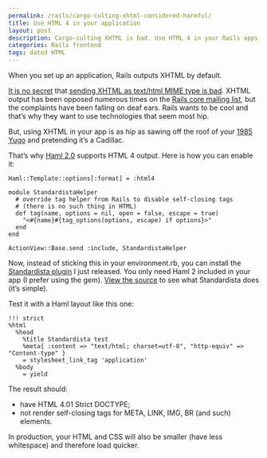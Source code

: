 ```yaml
---
permalink: /rails/cargo-culting-xhtml-considered-harmful/
title: Use HTML 4 in your application
layout: post
description: Cargo-culting XHTML is bad. Use HTML 4 in your Rails apps.
categories: Rails frontend
tags: dated HTML
---
```


When you set up an application, Rails outputs XHTML by default.

[It is no secret][1] that [sending XHTML as text/html MIME type is bad][2]. XHTML output has been opposed numerous times on the [Rails core mailing list][3], but the complaints have been falling on deaf ears. Rails wants to be cool and that’s why they want to use technologies that seem most hip.

But, using XHTML in your app is as hip as sawing off the roof of your [1985 Yugo][4] and pretending it’s a Cadillac.

That’s why [Haml 2.0][5] supports HTML 4 output. Here is how you can enable it:

    Haml::Template::options[:format] = :html4
    
    module StandardistaHelper
      # override tag helper from Rails to disable self-closing tags
      # (there is no such thing in HTML)
      def tag(name, options = nil, open = false, escape = true)
        "<#{name}#{tag_options(options, escape) if options}>"
      end
    end
    
    ActionView::Base.send :include, StandardistaHelper

Now, instead of sticking this in your environment.rb, you can install the [Standardista plugin][6] I just released. You only need Haml 2 included in your app (I prefer using the gem). [View the source][7] to see what Standardista does (it’s simple).

Test it with a Haml layout like this one:

    !!! strict
    %html
      %head
        %title Standardista test
        %meta{ :content => "text/html; charset=utf-8", "http-equiv" => "Content-type" }
        = stylesheet_link_tag 'application'
      %body
        = yield

The result should:

* have HTML 4.01 Strict DOCTYPE;
* not render self-closing tags for META, LINK, IMG, BR (and such) elements.

In production, your HTML and CSS will also be smaller (have less whitespace) and therefore load quicker.


[1]: http://www.b-list.org/weblog/2008/jun/18/html/  "Why HTML"
[2]: http://hixie.ch/advocacy/xhtml
[3]: http://groups.google.com/group/rubyonrails-core  "Ruby on Rails core Google Group"
[4]: http://www.time.com/time/specials/2007/article/0,28804,1658545_1658533_1658529,00.html  "1985 Yugo GV among the worst 50 cars of all time"
[5]: http://nex-3.com/posts/76-haml-2-0
[6]: http://github.com/mislav/standardista/tree/master
[7]: http://github.com/mislav/standardista/tree/master/lib/standardista.rb